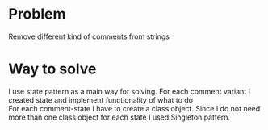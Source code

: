 # Problem
Remove different kind of comments from strings

# Way to solve
I use state pattern as a main way for solving. 
For each comment variant I created state and implement functionality of what to do  
For each comment-state I have to create a class object. 
Since I do not need more than one class object for each state I used Singleton pattern.



